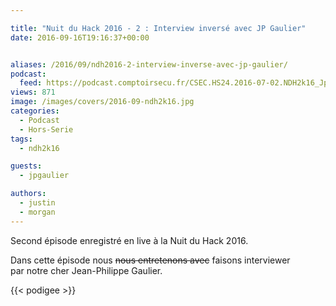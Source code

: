 ```yaml
---

title: "Nuit du Hack 2016 - 2 : Interview inversé avec JP Gaulier"
date: 2016-09-16T19:16:37+00:00


aliases: /2016/09/ndh2016-2-interview-inverse-avec-jp-gaulier/
podcast:
  feed: https://podcast.comptoirsecu.fr/CSEC.HS24.2016-07-02.NDH2k16_Jpgaulier.mp3
views: 871
image: /images/covers/2016-09-ndh2k16.jpg
categories:
  - Podcast
  - Hors-Serie
tags:
  - ndh2k16

guests:
  - jpgaulier

authors:
  - justin
  - morgan
---
```

Second épisode enregistré en live à la Nuit du Hack 2016.

Dans cette épisode nous <del>nous entretenons avec</del> faisons interviewer par notre cher Jean-Philippe Gaulier.

{{< podigee >}}
